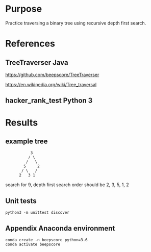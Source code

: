 # Purpose
Practice traversing a binary tree using recursive depth first search.

# References

## TreeTraverser Java
https://github.com/beepscore/TreeTraverser

https://en.wikipedia.org/wiki/Tree_traversal

## hacker_rank_test Python 3

# Results
## example tree
               3
              / \
             /   \
            5     2
           / \   /
          2   3 1

search for 9, depth first
search order should be 2, 3, 5, 1, 2

## Unit tests

    python3 -m unittest discover

## Appendix Anaconda environment

    conda create -n beepscore python=3.6
    conda activate beepscore
